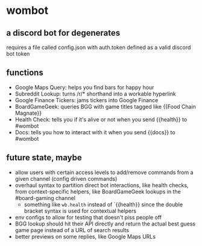 # wombot

## a discord bot for degenerates
requires a file called config.json with auth.token defined as a valid discord bot token

## functions
* Google Maps Query: helps you find bars for happy hour
* Subreddit Lookup: turns /r/* shorthand into a workable hyperlink
* Google Finance Tickers: jams tickers into Google Finance
* BoardGameGeek: queries BGG with game titles tagged like {{Food Chain Magnate}}
* Health Check: tells you if it's alive or not when you send {{health}} to #wombot
* Docs: tells you how to interact with it when you send {{docs}} to #wombot

## future state, maybe
* allow users with certain access levels to add/remove commands from a given channel (config driven commands)
* overhaul syntax to partition direct bot interactions, like health checks, from context-specific helpers, like BoardGameGeek lookups in the #board-gaming channel
    * something like `wb.health` instead of `{{health}} since the double bracket syntax is used for contextual helpers
* env configs to allow for testing that doesn't piss people off
* BGG lookup should hit their API directly and return the actual best guess game page instead of a URL of search results
* better previews on some replies, like Google Maps URLs